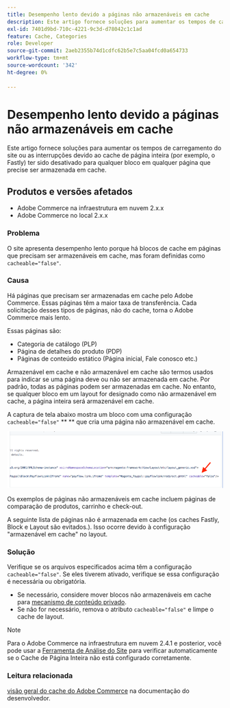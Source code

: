 ```yaml
---
title: Desempenho lento devido a páginas não armazenáveis em cache
description: Este artigo fornece soluções para aumentar os tempos de carregamento do site ou as interrupções devido ao cache de página inteira (por exemplo, o Fastly) ter sido desativado para qualquer bloco em qualquer página que precise ser armazenada em cache.
exl-id: 7401d9bd-710c-4221-9c3d-d78042c1c1ad
feature: Cache, Categories
role: Developer
source-git-commit: 2aeb2355b74d1cdfc62b5e7c5aa04fcd0a654733
workflow-type: tm+mt
source-wordcount: '342'
ht-degree: 0%

---
```


# Desempenho lento devido a páginas não armazenáveis em cache

Este artigo fornece soluções para aumentar os tempos de carregamento do site ou as interrupções devido ao cache de página inteira (por exemplo, o Fastly) ter sido desativado para qualquer bloco em qualquer página que precise ser armazenada em cache.

## Produtos e versões afetados

* Adobe Commerce na infraestrutura em nuvem 2.x.x
* Adobe Commerce no local 2.x.x

### Problema

O site apresenta desempenho lento porque há blocos de cache em páginas que precisam ser armazenáveis em cache, mas foram definidas como `cacheable="false"`.

### Causa

Há páginas que precisam ser armazenadas em cache pelo Adobe Commerce. Essas páginas têm a maior taxa de transferência. Cada solicitação desses tipos de páginas, não do cache, torna o Adobe Commerce mais lento.

Essas páginas são:

* Categoria de catálogo (PLP)
* Página de detalhes do produto (PDP)
* Páginas de conteúdo estático (Página inicial, Fale conosco etc.)

Armazenável em cache e não armazenável em cache são termos usados para indicar se uma página deve ou não ser armazenada em cache. Por padrão, todas as páginas podem ser armazenadas em cache. No entanto, se qualquer bloco em um layout for designado como não armazenável em cache, a página inteira será armazenável em cache.

A captura de tela abaixo mostra um bloco com uma configuração `cacheable="false"` **&#x200B; ** que cria uma página não armazenável em cache.

![non_cacheable_kb.png](assets/non_cacheable_kb.png)

Os exemplos de páginas não armazenáveis em cache incluem páginas de comparação de produtos, carrinho e check-out.

A seguinte lista de páginas não é armazenada em cache (os caches Fastly, Block e Layout são evitados.). Isso ocorre devido à configuração &quot;armazenável em cache&quot; no layout.

### Solução

Verifique se os arquivos especificados acima têm a configuração `cacheable="false"`. Se eles tiverem ativado, verifique se essa configuração é necessária ou obrigatória.

* Se necessário, considere mover blocos não armazenáveis em cache para [mecanismo de conteúdo privado](https://developer.adobe.com/commerce/php/development/cache/page/private-content/).
* Se não for necessário, remova o atributo `cacheable="false"` e limpe o cache de layout.

>[!NOTE]
>
>Para o Adobe Commerce na infraestrutura em nuvem 2.4.1 e posterior, você pode usar a [Ferramenta de Análise do Site](https://experienceleague.adobe.com/en/docs/commerce-operations/tools/site-wide-analysis-tool/access) para verificar automaticamente se o Cache de Página Inteira não está configurado corretamente.

### Leitura relacionada

[visão geral do cache do Adobe Commerce](https://developer.adobe.com/commerce/frontend-core/guide/caching/) na documentação do desenvolvedor.
